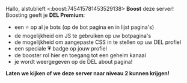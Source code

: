 Hallo, alstublieft <:boost:745415781453529138> **Boost** deze server! Boosting geeft je **DEL Premium**:
- een ⭐ op al je bots (op de bot pagina en in lijst pagina's)
- de mogelijkheid om JS te gebruiken op uw botpagina's
- de mogelijkheid om aangepaste CSS in te stellen op uw DEL profiel
- een speciale 💗 badge op jouw profiel
- de booster rol hier en toegang tot een geheim kanaal
- je wordt weergegeven op de DEL about pagina!

__Laten we kijken of we deze server naar niveau 2 kunnen krijgen!__